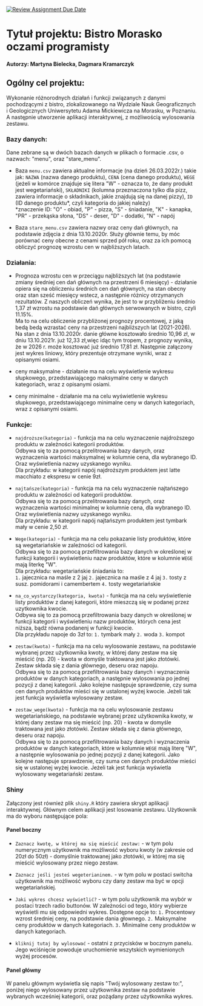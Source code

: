 [![Review Assignment Due Date](https://classroom.github.com/assets/deadline-readme-button-8d59dc4de5201274e310e4c54b9627a8934c3b88527886e3b421487c677d23eb.svg)](https://classroom.github.com/a/6D3hpOQ5)

# Tytuł projektu: Bistro Morasko oczami programisty 

#### Autorzy: Martyna Bielecka, Dagmara Kramarczyk 

## Ogólny cel projektu:
Wykonanie różnorodnych działań i funkcji związanych z danymi pochodzącymi z bistro, zlokalizowanego na Wydziale Nauk Geograficznych i Geologicznych Uniwersytetu Adama Mickiewicza na Morasku, w Poznaniu. A następnie utworzenie aplikacji interaktywnej, z możliwością wylosowania zestawu.

### Bazy danych:
Dane zebrane są w dwóch bazach danych w plikach o formacie .csv, o nazwach: "menu", oraz "stare_menu". 

- Baza `menu.csv` zawiera aktualne informacje (na dzień 26.03.2022r.) takie jak: `NAZWA` (nazwa danego produktu), `CENA` (cena danego produktu), `WEGE` (jeżeli w komórce znajduje się litera "W" - oznacza to, że dany produkt jest wegetariański), `SKŁADNIKI` (kolumna przeznaczona tylko dla pizz, zawiera informacje o składnikach, jakie znajdują się na danej pizzy), `ID` (ID danego produktu*, czyli kategoria do jakiej należy)
 <br /> *znaczenie ID: "O" - obiad, "P" - pizza, "S" - śniadanie, "K" - kanapka, "PR" - przekąska słona, "DS" - deser, "D" - dodatki, "N" - napój

- Baza `stare_menu.csv` zawiera nazwy oraz ceny dań głównych, na podstawie zdjęcia z dnia 13.10.2020r. Służy głównie temu, by móc porównać ceny obecne z cenami sprzed pół roku, oraz za ich pomocą obliczyć prognozę wzrostu cen w najbliższych latach. 
 
### Działania:
- Prognoza wzrostu cen w przeciągu najbliższych lat (na podstawie zmiany średniej cen dań głównych na przestrzeni 6 miesięcy)  - działanie opiera się na obliczeniu średnich cen dań głównych, na stan obecny oraz stan sześć miesięcy wstecz, a następnie różnicy otrzymanych rezultatów. Z naszych obliczeń wynika, że jest to w przybliżeniu średnio 1,37 zł wzrostu na podstawie dań głównych serwowanych w bistro, czyli 11.15%. <br /> Ma to na celu obliczenie przybliżonej prognozy procentowej, z jaką bedą bedą wzrastać ceny na przestrzeni najbliższych lat (2021-2026). Na stan z dnia 13.10.2020r. danie główne kosztowało średnio 10,96 zł, w dniu 13.10.2021r. już 12,33 zł,więc idąc tym tropem, z prognozy wynika, że w 2026 r. może kosztować już średnio 17,81 zł. 
Następnie załączony jest wykres liniowy, który prezentuje otrzymane wyniki, wraz z opisanymi osiami. 

- ceny maksymalne - działanie ma na celu wyświetlenie wykresu słupkowego, przedstawiającego maksymalne ceny w danych kategoriach, wraz z opisanymi osiami.

- ceny minimalne - działanie ma na celu wyświetlenie wykresu słupkowego, przedstawiającego minimalne ceny w danych kategoriach, wraz z opisanymi osiami.

### Funkcje:
- ```najdroższe(kategoria)``` - funkcja ma na celu wyznaczenie najdroższego produktu w zależności kategorii produktów. <br/> Odbywa się to za pomocą przelitrowania bazy danych, oraz wyznaczenia wartości maksymalnej w kolumnie cena, dla wybranego ID. Oraz wyświetlenia nazwy uzyskanego wyniku. <br /> Dla przykładu: w kategorii napój najdroższym produktem jest latte macchiato z ekspresu w cenie 9zł.

- ```najtańsze(kategoria)``` - funkcja ma na celu wyznaczenie najtańszego produktu w zależności od kategorii produktów. <br/> Odbywa się to za pomocą przelitrowania bazy danych, oraz wyznaczenia wartości minimalnej w kolumnie cena, dla wybranego ID. Oraz wyświetlenia nazwy uzyskanego wyniku. <br /> Dla przykładu: w kategorii napój najtańszym produktem jest tymbark mały w cenie 2,50 zł.

- ```Wege(kategoria)``` - funkcja ma na celu pokazanie listy produktów, które są wegetariańskie w zależności od kategorii. <br /> Odbywa się to za pomocą przefiltrowania bazy danych w określonej w funkcji kategorii i wyświetleniu nazw produktów, które w kolumnie `WEGE` mają literkę "W". <br /> Dla przykładu: wegetariańskie śniadania to: <br /> 
 `1.` jajecznica na maśle z 2 jaj
 `2.` jajecznica na maśle z 4 jaj
 `3.` tosty z susz. pomidorami i camembertem
 `4.` tosty wegetariańskie
 
 - ```na_co_wystarczy(kategoria, kwota)``` - funkcja ma na celu wyświetlenie listy produktów z danej kategorii, które mieszczą się w podanej przez uzytkownika kwocie. <br /> Odbywa się to za pomocą przefiltrowania bazy danych w określonej w funkcji kategorii i wyświetleniu nazw produktów, których cena jest niższa, bądź równa podanenj w funkcji kwocie. <br /> Dla przykładu napoje do 3zł to: `1.` tymbark mały `2.` woda `3.` kompot
 
 - ```zestaw(kwota)``` - funkcja ma na celu wylosowanie zestawu, na podstawie wybranej przez użytkownika kwoty, w której dany zestaw ma się mieścić (np. 20) - kwota w domyśle traktowana jest jako złotówki. Zestaw składa się z dania głównego, deseru oraz napoju. <br/> Odbywa się to za pomocą przefiltrowania bazy danych i wyznaczenia produktów w danych kategoriach, a następnie wylosowania po jednej pozycji z danej kategorii. Jako kolejne następuje sprawdzenie, czy suma cen danych produktów mieści się w ustalonej wyżej kwocie. Jeżeli tak jest funkcja wyświetla wylosowany zestaw.

- ```zestaw_wege(kwota)``` - funkcja ma na celu wylosowanie zestawu wegetariańskiego, na podstawie wybranej przez użytkownika kwoty, w której dany zestaw ma się mieścić (np. 20) - kwota w domyśle traktowana jest jako złotówki. Zestaw składa się z dania głównego, deseru oraz napoju. <br/> Odbywa się to za pomocą przefiltrowania bazy danych i wyznaczenia produktów w danych kategoriach, które w kolumnie `WEGE` mają literę "W", a następnie wylosowania po jednej pozycji z danej kategorii. Jako kolejne następuje sprawdzenie, czy suma cen danych produktów mieści się w ustalonej wyżej kwocie. Jeżeli tak jest funkcja wyświetla wylosowany wegetariański zestaw.



### Shiny
Załączony jest również plik `shiny.R` który zawiera skrypt aplikacji interaktywnej. Głównym celem aplikacji jest losowanie zestawu. Użytkownik ma do wyboru następujące pola: <br/>

#### Panel boczny 

- `Zaznacz kwotę, w której ma się mieścić zestaw:` - w tym polu numerycznym użytkownik ma możliwość wyboru kwoty (w zakresie od 20zł do 50zł) - domyślnie traktowanej jako złotówki, w której ma się mieścić wylosowany przez niego zestaw. 

- `Zaznacz jeśli jesteś wegeterianinem.` - w tym polu w postaci switcha użytkownik ma możliwość wyboru czy dany zestaw ma być w opcji wegetariańskiej.

- `Jaki wykres chcesz wyświetlić?` - w tym polu użytkownik ma wybór w postaci trzech radio buttonów. W zależności od tego, który wybierze wyświetli mu się odpowiedni wykres. Dostępne opcje to: `1.` Procentowy wzrost średniej ceny, na podstawie dania głownego. `2.` Maksymalne ceny produktów w danych kategoriach. `3.` Minimalne ceny produktów w danych kategoriach.

- `kliknij tutaj by wylosować` - ostatni z przycisków w bocznym panelu. Jego wciśnięcie powoduje uruchomienie wszytskich wymienionych wyżej procesów. 

#### Panel główny

W panelu głównym wyświetla się napis "Twój wylosowany zestaw to:", poniżej niego wylosowany przez użytkownika zestaw na podstawie wybranych wcześniej kategorii, oraz pożądany przez użytkownika wykres.
